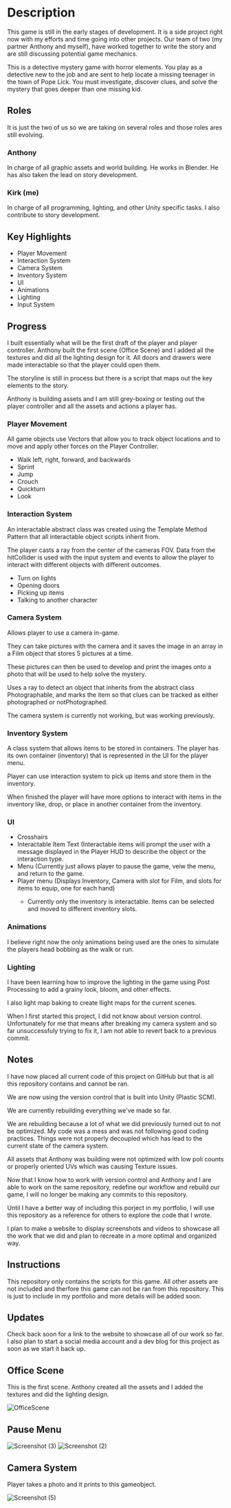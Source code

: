 <h1>
   Description
</h1>
<p>
   This game is still in the early stages of development. It is a side project right now with my efforts and time going into other projects. Our team of two (my partner Anthony and myself), have worked together to write the story and are still discussing potential game mechanics.  

   This is a detective mystery game with horror elements. You play as a detective new to the job and are sent to help locate a missing teenager in the town of Pope Lick. You must investigate, discover clues, and solve the mystery that goes deeper than one missing kid.
</p>

<h2>
   Roles
</h2>
<p>
   It is just the two of us so we are taking on several roles and those roles ares still evolving.
   <h3>
	Anthony
   </h3>
   <p>
	In charge of all graphic assets and world building. He works in Blender. He has also taken the lead on story development. 
   </p>
   <h3>
	Kirk (me)
   </h3>
   <p>
	In charge of all programming, lighting, and other Unity specific tasks. I also contribute to story development.
   </p>
</p>

<h2>
   Key Highlights
</h2>
<ul>
   <li>Player Movement</li>
   <li>Interaction System</li>
   <li>Camera System</li>
   <li>Inventory System</li>
   <li>UI</li>
   <li>Animations</li>
   <li>Lighting</li>
   <li>Input System</li>
</ul>

<h2>
   Progress
</h2>
<p>
	I built essentially what will be the first draft of the player and player controller. Anthony built the first scene (Office Scene) and I added all the textures and did all the lighting design for it. All doors and drawers were made interactable so that the player could open them.
</p>
<p>
   The storyline is still in process but there is a script that maps out the key elements to the story.

   Anthony is building assets and I am still grey-boxing or testing out the player controller and all the assets and actions a player has. 
</p>

<h3>
       Player Movement
</h3>
<p>
	All game objects use Vectors that allow you to track object locations and to move and apply other forces on the Player Controller.
	<ul>
		<li>Walk left, right, forward, and backwards</li>
		<li>Sprint</li>
		<li>Jump</li>
		<li>Crouch</li>
		<li>Quickturn</li>
		<li>Look</li>
	</ul>
	
</p>
<h3>
        Interaction System
</h3>
<p>
	An interactable abstract class was created using the Template Method Pattern that all interactable object scripts inherit from. 
	
The player casts a ray from the center of the cameras FOV. Data from the hitCollider is used with the input system and events to allow the player to interact with different objects with different outcomes.
	<ul>
		   <li>Turn on lights</li>
		   <li>Opening doors</li>
		   <li>Picking up items</li>
		   <li>Talking to another character</li>
	</ul>
</p>

<h3>
	   Camera System
</h3>
<p>
	Allows player to use a camera in-game. 
	
   They can take pictures with the camera and it saves the image in an array in a Film object that stores 5 pictures at a time.

   These pictures can then be used to develop and print the images onto a photo that will be used to help solve the mystery.

   Uses a ray to  detect an object that inherits from the abstract class Photographable, and marks the item so that clues can be tracked as either photographed or notPhotographed.

   The camera system is currently not working, but was working previously.
</p>
   

<h3>
	Inventory System
</h3>
<p>
	A class system that allows items to be stored in containers. The player has its own container (inventory) that is represented in the UI for the player menu.

 Player can use interaction system to pick up items and store them in the inventory.

When finished the player will have more options to interact with items in the inventory like, drop, or place in another container from the inventory.
</p>

<h3>
	UI
</h3>
<ul>
	<li>Crosshairs</li>
	<li>Interactable Item Text (Interactable items will prompt the user with a message displayed in the Player HUD to describe the object or the interaction type.</li>
	<li>Menu (Currently just allows player to pause the game, veiw the menu, and return to the game.</li>
	<li>Player menu (Displays Inventory, Camera with slot for Film, and slots for items to equip, one for each hand)</li>
	<ul><li>Currently only the inventory is interactable. Items can be selected and moved to different inventory slots.</li></ul>
</ul>

<h3>
	Animations
</h3>
<p>
	I believe right now the only animations being used are the ones to simulate the players head bobbing as the walk or run.
</p>

<h3>
	Lighting
</h3>
<p>
	I have been learning how to improve the lighting in the game using Post Processing to add a grainy look, bloom, and other effects.

I also light map baking to create llight maps for the current scenes.
</p>

<p>
	When I first started this project, I did not know about version control. Unfortunately for me that means after breaking my camera system and so far unsuccessfuly trying to fix it, I am not able to revert back to a previous commit.
</p>

<h2>
	Notes
</h2>
</p>
	 I have now placed all current code of this project on GitHub but that is all this repository contains and cannot be ran.
	
   We are now using the version control that is built into Unity (Plastic SCM).

   We are currently rebuilding everything we've made so far.
	
   We are rebuilding because a lot of what we did previously turned out to not be optimized. My code was a mess and was not following good coding practices. Things were not properly decoupled which has lead to the current state of the camera system. 
   
   All assets that Anthony was building were not optimized with low poli counts or properly 
   oriented UVs which was causing Texture issues.
	
   Now that I know how to work with version control and Anthony and I are able to work on the same repository, redefine our workflow and rebuild our game, I will no longer be making any commits to this repository. 
   
   Until I have a better way of including this porject in my portfolio, I will use this repository as a reference for others to 
   explore the code that I wrote. 
   
   I plan to make a website to display screenshots and videos to showcase all the work that we did and plan to recreate in a more optimal and organized way.
<p>
<h2>
	Instructions
</h2>
<p>
	This repository only contains the scripts for this game. All other assets are not included and therfore this game can not be ran from this repository. This is just to include in my portfolio and more details will be added soon.
</p>
 
<h2>
	Updates
</h2>
<p>
	Check back soon for a link to the website to showcase all of our work so far. I also plan to start a social media account and a dev blog for this project as soon as we start it back up.
</p>

 <h2>
	 Office Scene
 </h2>
 <p>
	 This is the first scene. Anthony created all the assets and I added the textures and did the lighting design.
 </p>
 
![OfficeScene](https://github.com/BKNorton/PopeLick-GreyBoxing/assets/112774855/6c738d9e-4d3a-4a0a-84d0-a2d92eb90044)

<h2>
	Pause Menu
</h2>

![Screenshot (3)](https://github.com/BKNorton/PopeLick-GreyBoxing/assets/112774855/28ede830-8131-4c25-acdc-b73fbbfca0ca)
![Screenshot (2)](https://github.com/BKNorton/PopeLick-GreyBoxing/assets/112774855/e3979793-a0de-44e8-bbd3-641eda2f123b)

<h2>
	Camera System
</h2>
<p>
	Player takes a photo and it prints to this gameobject.
</p>

![Screenshot (5)](https://github.com/BKNorton/PopeLick-GreyBoxing/assets/112774855/286359a1-778b-425e-9706-8bf53f1a85c1)

